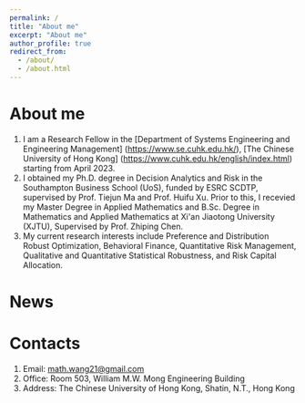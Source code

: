```yaml
---
permalink: /
title: "About me"
excerpt: "About me"
author_profile: true
redirect_from: 
  - /about/
  - /about.html
---
```



About me
======
1. I am a Research Fellow in the [Department of Systems Engineering and Engineering Management] (https://www.se.cuhk.edu.hk/), [The Chinese University of Hong Kong] (https://www.cuhk.edu.hk/english/index.html) starting from April 2023.
1. I obtained my Ph.D. degree in Decision Analytics and Risk in the Southampton Business School (UoS), funded by ESRC SCDTP, supervised by Prof. Tiejun Ma and Prof. Huifu Xu. Prior to this, I recevied my Master Degree in Applied Mathematics and B.Sc. Degree in Mathematics and Applied Mathematics at Xi'an Jiaotong University (XJTU), Supervised by Prof. Zhiping Chen.
2. My current research interests include Preference and Distribution Robust Optimization, Behavioral Finance, Quantitative Risk Management, Qualitative and Quantitative Statistical Robustness, and Risk Capital Allocation. 


News
======

Contacts
======
1. Email: math.wang21@gmail.com
2. Office: Room 503, William M.W. Mong Engineering Building
3. Address: The Chinese University of Hong Kong, Shatin, N.T., Hong Kong



